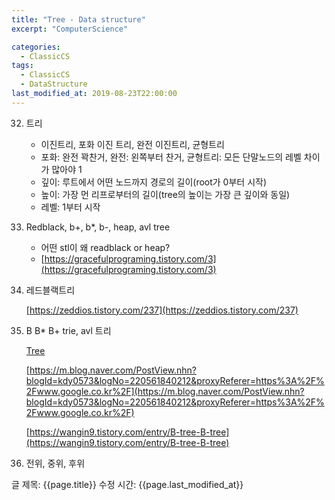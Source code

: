 ```yaml
---
title: "Tree - Data structure"
excerpt: "ComputerScience"

categories:
  - ClassicCS
tags:
  - ClassicCS
  - DataStructure
last_modified_at: 2019-08-23T22:00:00
---
```


32. 트리
    - 이진트리, 포화 이진 트리, 완전 이진트리, 균형트리
    - 포화: 완전 꽉찬거, 완전: 왼쪽부터 찬거, 균형트리: 모든 단말노드의 레벨 차이가 많아야 1
    - 깊이: 루트에서 어떤 노드까지 경로의 길이(root가 0부터 시작)
    - 높이: 가장 먼 리프로부터의 길이(tree의 높이는 가장 큰 깊이와 동일)
    - 레벨: 1부터 시작
33. Redblack, b+, b*, b-, heap, avl tree
    - 어떤 stl이 왜 readblack or heap?
    - [https://gracefulprograming.tistory.com/3](https://gracefulprograming.tistory.com/3)
34. 레드블랙트리

    [https://zeddios.tistory.com/237](https://zeddios.tistory.com/237)

35. B B* B+ trie, avl 트리

    [Tree](https://www.notion.so/b6ed44053c71403fa38db2a8206bce03)

    [https://m.blog.naver.com/PostView.nhn?blogId=kdy0573&logNo=220561840212&proxyReferer=https%3A%2F%2Fwww.google.co.kr%2F](https://m.blog.naver.com/PostView.nhn?blogId=kdy0573&logNo=220561840212&proxyReferer=https%3A%2F%2Fwww.google.co.kr%2F)

    [https://wangin9.tistory.com/entry/B-tree-B-tree](https://wangin9.tistory.com/entry/B-tree-B-tree)

36. 전위, 중위, 후위

    [](https://www.notion.so/6ee1b8ed43fa4cac8205d0ea9f128da2#85425203789d4da89f6429253d4beeea)

    [](https://www.notion.so/6ee1b8ed43fa4cac8205d0ea9f128da2#7df87d96df0b4989be97bbc4a4553238)

글 제목: {{page.title}}
수정 시간: {{page.last_modified_at}}
